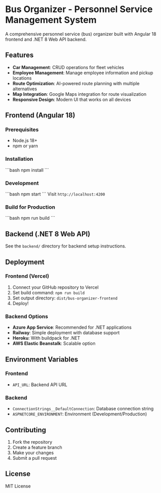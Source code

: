 # Bus Organizer - Personnel Service Management System

A comprehensive personnel service (bus) organizer built with Angular 18 frontend and .NET 8 Web API backend.

## Features

- **Car Management**: CRUD operations for fleet vehicles
- **Employee Management**: Manage employee information and pickup locations
- **Route Optimization**: AI-powered route planning with multiple alternatives
- **Map Integration**: Google Maps integration for route visualization
- **Responsive Design**: Modern UI that works on all devices

## Frontend (Angular 18)

### Prerequisites
- Node.js 18+ 
- npm or yarn

### Installation
\`\`\`bash
npm install
\`\`\`

### Development
\`\`\`bash
npm start
\`\`\`
Visit `http://localhost:4200`

### Build for Production
\`\`\`bash
npm run build
\`\`\`

## Backend (.NET 8 Web API)

See the `backend/` directory for backend setup instructions.

## Deployment

### Frontend (Vercel)
1. Connect your GitHub repository to Vercel
2. Set build command: `npm run build`
3. Set output directory: `dist/bus-organizer-frontend`
4. Deploy!

### Backend Options
- **Azure App Service**: Recommended for .NET applications
- **Railway**: Simple deployment with database support
- **Heroku**: With buildpack for .NET
- **AWS Elastic Beanstalk**: Scalable option

## Environment Variables

### Frontend
- `API_URL`: Backend API URL

### Backend
- `ConnectionStrings__DefaultConnection`: Database connection string
- `ASPNETCORE_ENVIRONMENT`: Environment (Development/Production)

## Contributing

1. Fork the repository
2. Create a feature branch
3. Make your changes
4. Submit a pull request

## License

MIT License
